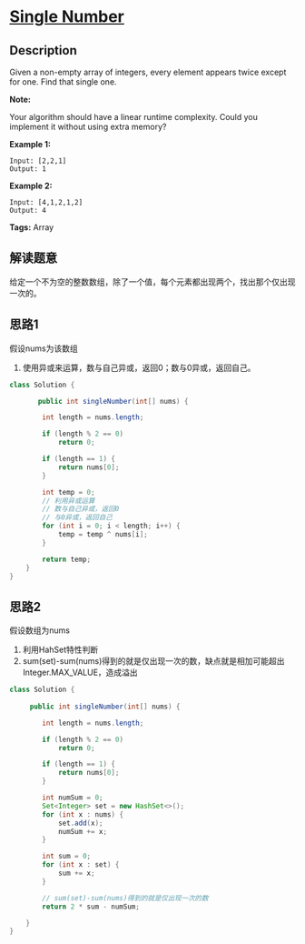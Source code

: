 # [Single Number][title]

## Description

Given a non-empty array of integers, every element appears twice except for one. Find that single one.

**Note:**

Your algorithm should have a linear runtime complexity. Could you implement it without using extra memory?

**Example 1:**

```
Input: [2,2,1]
Output: 1
```
**Example 2:**
```
Input: [4,1,2,1,2]
Output: 4
```

**Tags:** Array


## 解读题意
给定一个不为空的整数数组，除了一个值，每个元素都出现两个，找出那个仅出现一次的。

## 思路1 
假设nums为该数组
1. 使用异或来运算，数与自己异或，返回0；数与0异或，返回自己。

```java
class Solution {

       public int singleNumber(int[] nums) {

        int length = nums.length;

        if (length % 2 == 0)
            return 0;

        if (length == 1) {
            return nums[0];
        }

        int temp = 0;
        // 利用异或运算
        // 数与自己异或，返回0
        // 与0异或，返回自己
        for (int i = 0; i < length; i++) {
            temp = temp ^ nums[i];
        }

        return temp;
    }
}
```

## 思路2
假设数组为nums
1. 利用HahSet特性判断
2. sum(set)-sum(nums)得到的就是仅出现一次的数，缺点就是相加可能超出Integer.MAX_VALUE，造成溢出

```java
class Solution {
   
     public int singleNumber(int[] nums) {

        int length = nums.length;

        if (length % 2 == 0)
            return 0;

        if (length == 1) {
            return nums[0];
        }

        int numSum = 0;
        Set<Integer> set = new HashSet<>();
        for (int x : nums) {
            set.add(x);
            numSum += x;
        }

        int sum = 0;
        for (int x : set) {
            sum += x;
        }

        // sum(set)-sum(nums)得到的就是仅出现一次的数
        return 2 * sum - numSum;

    }
}
```

[title]: https://leetcode.com/problems/single-number/description/